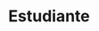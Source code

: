 ---
layout: page
title: Estudiante
permalink: /Estudiante/
parent: Documentación funcional
nav_order: 1
---